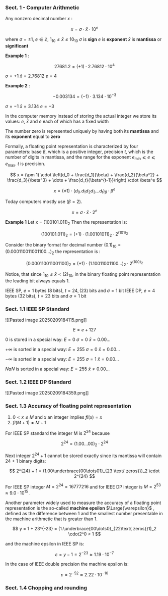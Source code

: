 ### Sect. 1 - Computer Arithmetic

Any nonzero decimal number $x$ :

$$
x = \sigma \cdot \bar{x} \cdot 10^e
$$

where 
$\sigma = \pm1$, $e \in \mathbb{Z}$, $1_{10} \leqslant \bar{x} \leqslant 10_{10}$
$\sigma$ is **sign**
$e$ is **exponent**
$\bar{x}$ is **mantissa** or **significant**

**Example 1** :

$$
27681.2 = (+1) \cdot 2.76812 \cdot 10^4 
$$

$\sigma = +1$
$\bar{x} = 2.76812$
$e = 4$

**Example 2** :

$$
-0.003134 = (-1) \cdot 3.134 \cdot 10^{-3} 
$$

$\sigma = -1$
$\bar{x} = 3.134$
$e = -3$

In the computer memory instead of storing the actual integer we store its values:
$e$, $\bar{x}$ and $e$ each of which has a fixed width

The number zero is represented uniquely by having both its **mantissa** and its **exponent** equal to **zero**

Formally, a floating point representation is characterized by four parameters: base $\beta$, which is a positive integer, precision $t$, which is the number of digits in mantissa, and the range for the exponent $e_\min ⩽e ⩽e_\max$. $t$ is precision.

$$
x = (\pm 1) \cdot \left(d_0 + \frac{d_1}{\beta} + \frac{d_2}{\beta^2} + \frac{d_3}{\beta^3} + \dots + \frac{d_t}{\beta^{t-1}}\right) \cdot \beta^e
$$

$$
x= (\pm 1) \cdot (d_0.d_1d_2d_3...d_t)_\beta \cdot \beta^e
$$

Today computers mostly use $(\beta = 2)$.

$$
x = \sigma \cdot \bar{x} \cdot 2^e
$$

**Example 1**
Let x = $(100101.011)_2$ Then the representation is:

$$
(100101.011)_2 = (+1)\cdot(1.00101011)_2\cdot2^{(101)_2}
$$

Consider the binary format for decimal number $(0.1)_{10} = (0.000110011001100\dots)_2$ the representation is :

$$
(0.000110011001100)_2 = (+1)\cdot(1.10011001100\dots)_2\cdot2^{(100)_2}
$$

Notice, that since $1_{10} \leqslant\bar{x}<(2)_{10}$, in the binary floating point representation the leading bit always equals 1.

IEEE SP, $e = 1$ bytes (8 bits), $t = 24 ,(23)$ bits and $\sigma = 1$ bit
IEEE DP, $e = 4$ bytes (32 bits), $t = 23$ bits and $\sigma = 1$ bit


### Sect. 1.1 IEEE SP Standard

![[Pasted image 20250209184115.png]]

$$
E = e + 127
$$

0 is stored in a special way:
$E = 0$
$\sigma = 0$
$\bar{x} = 0.00\dots$

$+\infty$ is sorted in a special way:
$E = 255$
$\sigma = 0$
$\bar{x} = 0.00\dots$

$-\infty$ is sorted in a special way:
$E = 255$
$\sigma = 1$
$\bar{x} = 0.00\dots$

*NaN* is sorted in a special way:
$E = 255$
$\bar{x} \neq 0.00\dots$
### Sect. 1.2 IEEE DP Standard

![[Pasted image 20250209184359.png]]

### Sect. 1.3 Accuracy of floating point representation

1. $0 < x \leq M$ and $x$ an integer implies $fl(x) = x$
2. $fl(M+1) \neq M+1$ 

For IEEE SP standard the integer M is $2^{24}$ because 

$$
2^{24} = (1.00\dots00)_2\cdot2^{24}
$$

Next integer $2^{24} + 1$ cannot be stored exactly since its mantissa will contain 24 + 1 binary digits:

$$
2^{24} + 1 = (1.00\underbrace{00\dots01}_{23 \text{ zeros}})_2 \cdot 2^{24}
$$

For IEEE SP integer $M = 2^{24} = 16777216$ and for IEEE DP integer is $M = 2^{53} \approx 9.0 \cdot 10^{15}$ . 

Another parameter widely used to measure the accuracy of a floating point representation is the so-called **machine epsilon** $\Large{\varepsilon}$ , defined as the difference between 1 and the smallest number presentable in the machine arithmetic that is greater than 1.

$$
y = 1 + 23^{-23} = (1.\underbrace{00\dots0}_{22\text{ zeros}}1)_2 \cdot2^0 > 1
$$

and the machine epsilon in IEEE SP is:

$$
\varepsilon = y-1=2^{-23}\approx1.19\cdot10^{-7}
$$

In the case of IEEE double precision the machine epsilon is:

$$
\varepsilon = 2^{-52}\approx2.22\cdot10^{-16}
$$
### Sect. 1.4 Chopping and rounding